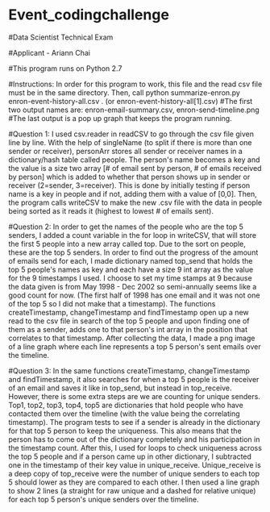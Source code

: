 # Event_codingchallenge
#Data Scientist Technical Exam

#Applicant - Ariann Chai

#This program runs on Python 2.7

#Instructions: In order for this program to work, this file and the read csv file must be in the same directory. Then, call python summarize-enron.py enron-event-history-all.csv . (or enron-event-history-all[1].csv) #The first two output names are: enron-email-summary.csv, enron-send-timeline.png #The last output is a pop up graph that keeps the program running.

#Question 1: I used csv.reader in readCSV to go through the csv file given line by line. With the help of singleName (to split if there is more than one sender or receiver), personArr stores all sender or receiver names in a dictionary/hash table called people. The person's name becomes a key and the value is a size two array [# of email sent by person, # of emails received by person] which is added to whether that person shows up in sender or receiver (2=sender, 3=receiver). This is done by initially testing if person name is a key in people and if not, adding them with a value of [0,0]. Then, the program calls writeCSV to make the new .csv file with the data in people being sorted as it reads it (highest to lowest # of emails sent).

#Question 2: In order to get the names of the people who are the top 5 senders, I added a count variable in the for loop in writeCSV, that will store the first 5 people into a new array called top. Due to the sort on people, these are the top 5 senders. In order to find out the progress of the amount of emails send for each, I made dictionary named top_send that holds the top 5 people's names as key and each have a size 9 int array as the value for the 9 timestamps I used. I choose to set my time stamps at 9 because the data given is from May 1998 - Dec 2002 so semi-annually seems like a good count for now. (The first half of 1998 has one email and it was not one of the top 5 so I did not make that a timestamp). The functions createTimestamp, changeTimestamp and findTimestamp open up a new read to the csv file in search of the top 5 people and upon finding one of them as a sender, adds one to that person's int array in the position that correlates to that timestamp. After collecting the data, I made a png image of a line graph where each line represents a top 5 person's sent emails over the timeline.

#Question 3: In the same functions createTimestamp, changeTimestamp and findTimestamp, it also searches for when a top 5 people is the receiver of an email and saves it like in top_send, but instead in top_receive. However, there is some extra steps are we are counting for unique senders. Top1, top2, top3, top4, top5 are dictionaries that hold people who have contacted them over the timeline (with the value being the correlating timestamp). The program tests to see if a sender is already in the dictionary for that top 5 person to keep the uniqueness. This also means that the person has to come out of the dictionary completely and his participation in the timestamp count. After this, I used for loops to check uniqueness across the top 5 people and if a person came up in other dictionary, I subtracted one in the timestamp of their key value in unique_receive. Unique_receive is a deep copy of top_receive were the number of unique senders to each top 5 should lower as they are compared to each other. I then used a line graph to show 2 lines (a straight for raw unique and a dashed for relative unique) for each top 5 person's unique senders over the timeline.
